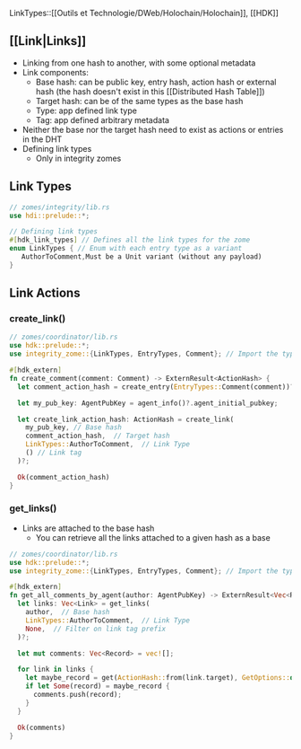 LinkTypes::[[Outils et Technologie/DWeb/Holochain/Holochain]], [[HDK]]

## [[Link|Links]]

-   Linking from one hash to another, with some optional metadata
-   Link components:
    -   Base hash: can be public key, entry hash, action hash or external hash (the hash doesn't exist in this [[Distributed Hash Table]])
    -   Target hash: can be of the same types as the base hash
    -   Type: app defined link type
    -   Tag: app defined arbitrary metadata
-   Neither the base nor the target hash need to exist as actions or entries in the DHT
-   Defining link types
    -   Only in integrity zomes

## Link Types
```rust
// zomes/integrity/lib.rs
use hdi::prelude::*;

// Defining link types
#[hdk_link_types] // Defines all the link types for the zome
enum LinkTypes { // Enum with each entry type as a variant
   AuthorToComment,Must be a Unit variant (without any payload) 
}
```

## Link Actions

### create_link()
``` rust
// zomes/coordinator/lib.rs
use hdk::prelude::*;
use integrity_zome::{LinkTypes, EntryTypes, Comment}; // Import the types defined in our integrity zome

#[hdk_extern]
fn create_comment(comment: Comment) -> ExternResult<ActionHash> {
  let comment_action_hash = create_entry(EntryTypes::Comment(comment))?; // Create comment as always

  let my_pub_key: AgentPubKey = agent_info()?.agent_initial_pubkey; 

  let create_link_action_hash: ActionHash = create_link(
    my_pub_key, // Base hash
    comment_action_hash,  // Target hash
    LinkTypes::AuthorToComment,  // Link Type
    () // Link tag
  )?;

  Ok(comment_action_hash)
}
```

### get_links()
-   Links are attached to the base hash
    -   You can retrieve all the links attached to a given hash as a base

``` rust
// zomes/coordinator/lib.rs
use hdk::prelude::*;
use integrity_zome::{LinkTypes, EntryTypes, Comment}; // Import the types defined in our integrity zome

#[hdk_extern]
fn get_all_comments_by_agent(author: AgentPubKey) -> ExternResult<Vec<Record>> {
  let links: Vec<Link> = get_links(
    author,  // Base hash 
    LinkTypes::AuthorToComment,  // Link Type
    None,  // Filter on link tag prefix
  )?;

  let mut comments: Vec<Record> = vec![];

  for link in links {
    let maybe_record = get(ActionHash::from(link.target), GetOptions::default())?;
    if let Some(record) = maybe_record {
      comments.push(record);
    }
  }

  Ok(comments)
}
```